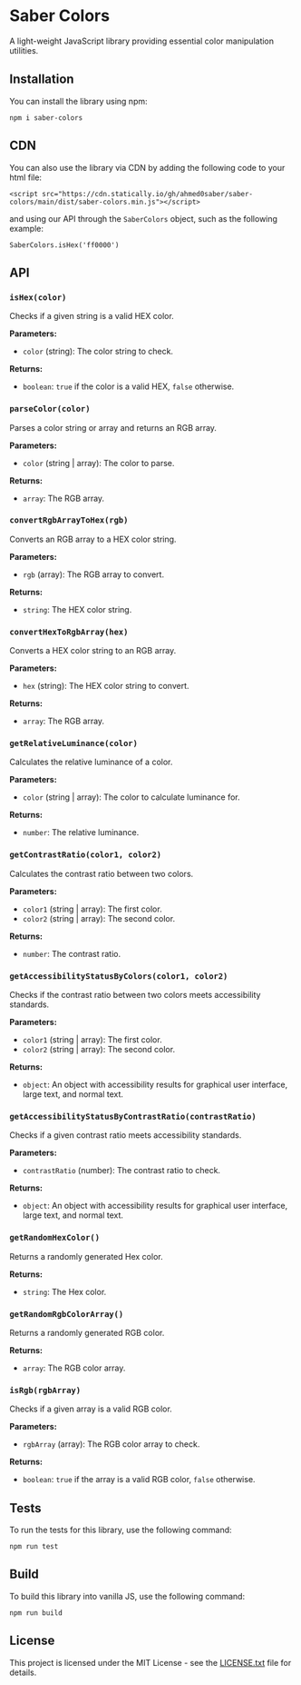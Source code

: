 # Saber Colors

A light-weight JavaScript library providing essential color manipulation utilities.

## Installation

You can install the library using npm:

`npm i saber-colors`

## CDN

You can also use the library via CDN by adding the following code to your html file:

`<script src="https://cdn.statically.io/gh/ahmed0saber/saber-colors/main/dist/saber-colors.min.js"></script>`

and using our API through the `SaberColors` object, such as the following example:

`SaberColors.isHex('ff0000')`

## API

### `isHex(color)`

Checks if a given string is a valid HEX color.

**Parameters:**
- `color` (string): The color string to check.

**Returns:**
- `boolean`: `true` if the color is a valid HEX, `false` otherwise.

### `parseColor(color)`

Parses a color string or array and returns an RGB array.

**Parameters:**
- `color` (string | array): The color to parse.

**Returns:**
- `array`: The RGB array.

### `convertRgbArrayToHex(rgb)`

Converts an RGB array to a HEX color string.

**Parameters:**
- `rgb` (array): The RGB array to convert.

**Returns:**
- `string`: The HEX color string.

### `convertHexToRgbArray(hex)`

Converts a HEX color string to an RGB array.

**Parameters:**
- `hex` (string): The HEX color string to convert.

**Returns:**
- `array`: The RGB array.

### `getRelativeLuminance(color)`

Calculates the relative luminance of a color.

**Parameters:**
- `color` (string | array): The color to calculate luminance for.

**Returns:**
- `number`: The relative luminance.

### `getContrastRatio(color1, color2)`

Calculates the contrast ratio between two colors.

**Parameters:**
- `color1` (string | array): The first color.
- `color2` (string | array): The second color.

**Returns:**
- `number`: The contrast ratio.

### `getAccessibilityStatusByColors(color1, color2)`

Checks if the contrast ratio between two colors meets accessibility standards.

**Parameters:**
- `color1` (string | array): The first color.
- `color2` (string | array): The second color.

**Returns:**
- `object`: An object with accessibility results for graphical user interface, large text, and normal text.

### `getAccessibilityStatusByContrastRatio(contrastRatio)`

Checks if a given contrast ratio meets accessibility standards.

**Parameters:**
- `contrastRatio` (number): The contrast ratio to check.

**Returns:**
- `object`: An object with accessibility results for graphical user interface, large text, and normal text.

### `getRandomHexColor()`

Returns a randomly generated Hex color.

**Returns:**
- `string`: The Hex color.

### `getRandomRgbColorArray()`

Returns a randomly generated RGB color.

**Returns:**
- `array`: The RGB color array.

### `isRgb(rgbArray)`

Checks if a given array is a valid RGB color.

**Parameters:**
- `rgbArray` (array): The RGB color array to check.

**Returns:**
- `boolean`: `true` if the array is a valid RGB color, `false` otherwise.

## Tests

To run the tests for this library, use the following command:

`npm run test`

## Build

To build this library into vanilla JS, use the following command:

`npm run build`

## License

This project is licensed under the MIT License - see the [LICENSE.txt](LICENSE.txt) file for details.
